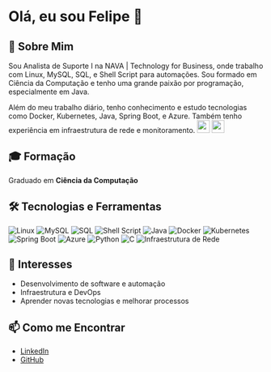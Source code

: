 # Olá, eu sou Felipe 👋

## 🎯 Sobre Mim
Sou Analista de Suporte I na NAVA | Technology for Business, onde trabalho com Linux, MySQL, SQL, e Shell Script para automações. Sou formado em Ciência da Computação e tenho uma grande paixão por programação, especialmente em Java.

Além do meu trabalho diário, tenho conhecimento e estudo tecnologias como Docker, Kubernetes, Java, Spring Boot, e Azure. Também tenho experiência em infraestrutura de rede e monitoramento. <img loading="lazy" src="https://cdn.jsdelivr.net/gh/devicons/devicon/icons/java/java-original.svg" width="25" height="25"/> <img loading="lazy" src="https://cdn.jsdelivr.net/gh/devicons/devicon/icons/linux/linux-original.svg" width="25" height="25"/>

## 🎓 Formação
Graduado em <strong>Ciência da Computação</strong>

## 🛠️ Tecnologias e Ferramentas

<div>
        <img src="https://img.shields.io/badge/Linux-FCC624?style=for-the-badge&logo=linux&logoColor=white" alt="Linux">
        <img src="https://img.shields.io/badge/MySQL-4479A1?style=for-the-badge&logo=mysql&logoColor=white" alt="MySQL">
        <img src="https://img.shields.io/badge/SQL-003B57?style=for-the-badge&logo=sql&logoColor=white" alt="SQL">
        <img src="https://img.shields.io/badge/Shell_Script-4EAA25?style=for-the-badge&logo=gnu-bash&logoColor=white" alt="Shell Script">
        <img src="https://img.shields.io/badge/Java-F7DF1E?style=for-the-badge&logo=java&logoColor=black" alt="Java">
        <img src="https://img.shields.io/badge/Docker-2496ED?style=for-the-badge&logo=docker&logoColor=white" alt="Docker">
        <img src="https://img.shields.io/badge/Kubernetes-326CE5?style=for-the-badge&logo=kubernetes&logoColor=white" alt="Kubernetes">
        <img src="https://img.shields.io/badge/Spring_Boot-6DB33F?style=for-the-badge&logo=spring&logoColor=white" alt="Spring Boot">
        <img src="https://img.shields.io/badge/Azure-0089D6?style=for-the-badge&logo=microsoft-azure&logoColor=white" alt="Azure">
        <img src="https://img.shields.io/badge/Python-3776AB?style=for-the-badge&logo=python&logoColor=white" alt="Python">
        <img src="https://img.shields.io/badge/C-A8B9CC?style=for-the-badge&logo=c&logoColor=black" alt="C">
        <img src="https://img.shields.io/badge/Networking-0082FC?style=for-the-badge&logo=networking&logoColor=white" alt="Infraestrutura de Rede">
</div>

## 🌟 Interesses
<ul>
    <li>Desenvolvimento de software e automação</li>
    <li>Infraestrutura e DevOps</li>
    <li>Aprender novas tecnologias e melhorar processos</li>
</ul>

## 📫 Como me Encontrar

- [LinkedIn](https://www.linkedin.com/in/felipe-reis-5a5658227/)
- [GitHub](https://github.com/Felps3296)
